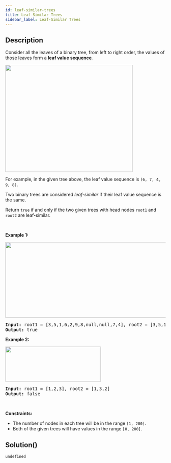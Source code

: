 ```yaml
---
id: leaf-similar-trees
title: Leaf-Similar Trees
sidebar_label: Leaf-Similar Trees
---
```

## Description
<div class="description">
<p>Consider all the leaves of a binary tree, from&nbsp;left to right order, the values of those&nbsp;leaves form a <strong>leaf value sequence</strong><em>.</em></p>

<p><img alt="" src="https://s3-lc-upload.s3.amazonaws.com/uploads/2018/07/16/tree.png" style="width: 400px; height: 336px;" /></p>

<p>For example, in the given tree above, the leaf value sequence is <code>(6, 7, 4, 9, 8)</code>.</p>

<p>Two binary trees are considered <em>leaf-similar</em>&nbsp;if their leaf value sequence is the same.</p>

<p>Return <code>true</code> if and only if the two given trees with head nodes <code>root1</code> and <code>root2</code> are leaf-similar.</p>

<p>&nbsp;</p>
<p><strong class="example">Example 1:</strong></p>
<img alt="" src="https://assets.leetcode.com/uploads/2020/09/03/leaf-similar-1.jpg" style="width: 600px; height: 237px;" />
<pre>
<strong>Input:</strong> root1 = [3,5,1,6,2,9,8,null,null,7,4], root2 = [3,5,1,6,7,4,2,null,null,null,null,null,null,9,8]
<strong>Output:</strong> true
</pre>

<p><strong class="example">Example 2:</strong></p>
<img alt="" src="https://assets.leetcode.com/uploads/2020/09/03/leaf-similar-2.jpg" style="width: 300px; height: 110px;" />
<pre>
<strong>Input:</strong> root1 = [1,2,3], root2 = [1,3,2]
<strong>Output:</strong> false
</pre>

<p>&nbsp;</p>
<p><strong>Constraints:</strong></p>

<ul>
	<li>The number of nodes in each tree will be in the range <code>[1, 200]</code>.</li>
	<li>Both of the given trees will have values in the range <code>[0, 200]</code>.</li>
</ul>

</div>

## Solution()
```
undefined
```